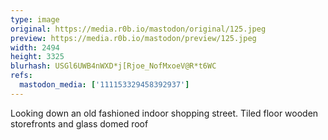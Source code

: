 ```yaml
---
type: image
original: https://media.r0b.io/mastodon/original/125.jpeg
preview: https://media.r0b.io/mastodon/preview/125.jpeg
width: 2494
height: 3325
blurhash: USGl6UWB4nWXD*j[Rjoe_NofMxoeV@R*t6WC
refs:
  mastodon_media: ['111153329458392937']
---
```


Looking down an old fashioned indoor shopping street. Tiled floor wooden storefronts and glass domed roof
